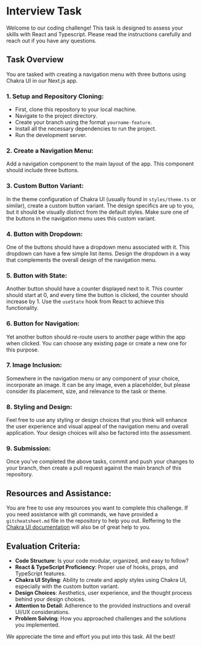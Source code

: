 # Interview Task

Welcome to our coding challenge! This task is designed to assess your skills with React and Typescript. Please read the instructions carefully and reach out if you have any questions.

## Task Overview

You are tasked with creating a navigation menu with three buttons using Chakra UI in our Next.js app.

### 1. Setup and Repository Cloning:

- First, clone this repository to your local machine.
- Navigate to the project directory.
- Create your branch using the format `yourname-feature`.
- Install all the necessary dependencies to run the project.
- Run the development server.

### 2. Create a Navigation Menu:

Add a navigation component to the main layout of the app. This component should include three buttons.

### 3. Custom Button Variant:

In the theme configuration of Chakra UI (usually found in `styles/theme.ts` or similar), create a custom button variant. The design specifics are up to you, but it should be visually distinct from the default styles. Make sure one of the buttons in the navigation menu uses this custom variant.

### 4. Button with Dropdown:

One of the buttons should have a dropdown menu associated with it. This dropdown can have a few simple list items. Design the dropdown in a way that complements the overall design of the navigation menu.

### 5. Button with State:

Another button should have a counter displayed next to it. This counter should start at 0, and every time the button is clicked, the counter should increase by 1. Use the `useState` hook from React to achieve this functionality.

### 6. Button for Navigation:

Yet another button should re-route users to another page within the app when clicked. You can choose any existing page or create a new one for this purpose.

### 7. Image Inclusion:

Somewhere in the navigation menu or any component of your choice, incorporate an image. It can be any image, even a placeholder, but please consider its placement, size, and relevance to the task or theme.

### 8. Styling and Design:

Feel free to use any styling or design choices that you think will enhance the user experience and visual appeal of the navigation menu and overall application. Your design choices will also be factored into the assessment.

### 9. Submission:

Once you've completed the above tasks, commit and push your changes to your branch, then create a pull request against the main branch of this repository.

## Resources and Assistance:

You are free to use any resources you want to complete this challenge. If you need assistance with git commands, we have provided a `gitcheatsheet.md` file in the repository to help you out. Reffering to the [Chakra UI documentation](https://chakra-ui.com/getting-started) will also be of great help to you.

## Evaluation Criteria:

- **Code Structure**: Is your code modular, organized, and easy to follow?
- **React & TypeScript Proficiency**: Proper use of hooks, props, and TypeScript features.
- **Chakra UI Styling**: Ability to create and apply styles using Chakra UI, especially with the custom button variant.
- **Design Choices**: Aesthetics, user experience, and the thought process behind your design choices.
- **Attention to Detail**: Adherence to the provided instructions and overall UI/UX considerations.
- **Problem Solving**: How you approached challenges and the solutions you implemented.

We appreciate the time and effort you put into this task. All the best!

